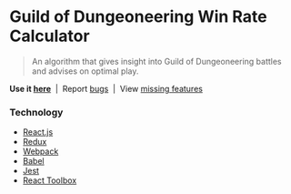 # Guild of Dungeoneering Win Rate Calculator

> An algorithm that gives insight into Guild of Dungeoneering battles and advises on optimal play.

**Use it [here](http://noahsug.github.io/guild-of-dungeoneering-win-rate-calculator)** &nbsp;|&nbsp;
Report [bugs](https://github.com/noahsug/guild-of-dungeoneering-win-rate-calculator/issues) &nbsp;|&nbsp;
View [missing features](https://github.com/noahsug/guild-of-dungeoneering-win-rate-calculator/wiki)

### Technology
* [React.js](http://facebook.github.io/react/)
* [Redux](https://github.com/reactjs/redux/)
* [Webpack](http://webpack.github.io/)
* [Babel](https://babeljs.io/)
* [Jest](https://facebook.github.io/jest/)
* [React Toolbox](http://react-toolbox.com/)
